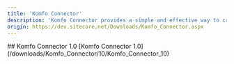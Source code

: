 ```yaml
---
title: 'Komfo Connector'
description: 'Komfo Connector provides a simple and effective way to create custom audiences using Sitecore xDB data that can be used for advertising on social networks. The tool also provides quick access to the Komfo platform and gives an analytics overview of the social channel, therefore allowing social media marketers to bring the power of Sitecore’s xDB segmentation, list management and campaign creation together with Komfo’s media management tools.'
origin: https://dev.sitecore.net/Downloads/Komfo_Connector.aspx
---
```


<Card variant='outlineRaised' px={0} mb={8}>
<CardHeader>
## Komfo Connector 1.0
</CardHeader>
<CardBody>
[Komfo Connector 1.0](/downloads/Komfo_Connector/10/Komfo_Connector_10)
</CardBody>          
</Card>
